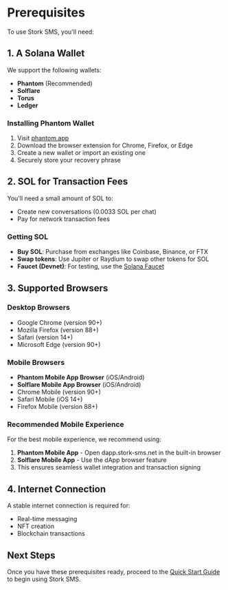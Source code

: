 # Prerequisites

To use Stork SMS, you'll need:

## 1. A Solana Wallet

We support the following wallets:
- **Phantom** (Recommended)
- **Solflare**
- **Torus**
- **Ledger**

### Installing Phantom Wallet

1. Visit [phantom.app](https://phantom.app)
2. Download the browser extension for Chrome, Firefox, or Edge
3. Create a new wallet or import an existing one
4. Securely store your recovery phrase

## 2. SOL for Transaction Fees

You'll need a small amount of SOL to:
- Create new conversations (0.0033 SOL per chat)
- Pay for network transaction fees

### Getting SOL

- **Buy SOL**: Purchase from exchanges like Coinbase, Binance, or FTX
- **Swap tokens**: Use Jupiter or Raydium to swap other tokens for SOL
- **Faucet (Devnet)**: For testing, use the [Solana Faucet](https://solfaucet.com)

## 3. Supported Browsers

### Desktop Browsers
- Google Chrome (version 90+)
- Mozilla Firefox (version 88+)
- Safari (version 14+)
- Microsoft Edge (version 90+)

### Mobile Browsers
- **Phantom Mobile App Browser** (iOS/Android)
- **Solflare Mobile App Browser** (iOS/Android)
- Chrome Mobile (version 90+)
- Safari Mobile (iOS 14+)
- Firefox Mobile (version 88+)

### Recommended Mobile Experience
For the best mobile experience, we recommend using:
1. **Phantom Mobile App** - Open dapp.stork-sms.net in the built-in browser
2. **Solflare Mobile App** - Use the dApp browser feature
3. This ensures seamless wallet integration and transaction signing

## 4. Internet Connection

A stable internet connection is required for:
- Real-time messaging
- NFT creation
- Blockchain transactions

## Next Steps

Once you have these prerequisites ready, proceed to the [Quick Start Guide](quick-start.md) to begin using Stork SMS.